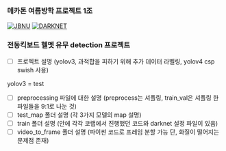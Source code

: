 ### 메카톤 여름방학 프로젝트 1조

[![JBNU](https://img.shields.io/badge/JBNU-mecathon-9cf?style=for-the-badge&logo=appveyor)](https://www.jbnu.ac.kr/kor/)
[![DARKNET](https://img.shields.io/badge/darknet-yolo-brightgreen?style=for-the-badge&logo=appveyor)](https://github.com/AlexeyAB/darknet)

### 전동킥보드 헬멧 유무 detection 프로젝트

- [ ] 프로젝트 설명 (yolov3, 과적합을 피하기 위해 추가 데이터 라벨링, yolov4 csp swish 사용)

yolov3 = test
- [ ] preprocessing 파일에 대한 설명 (preprocess는 셔플링, train_val은 셔플링 한 파일들을 9:1로 나눈 것)
- [ ] test_map 폴더 설명 (각 3가지 모델의 map 설명)
- [ ] train 폴더 설명 (안에 각각 코랩에서 진행했던 코드와 darknet 설정 파일이 있음)
- [ ] video_to_frame 폴더 설명 (파이썬 코드로 프레임 분할 가능 단, 화질이 떨어지는 문제점 존재)